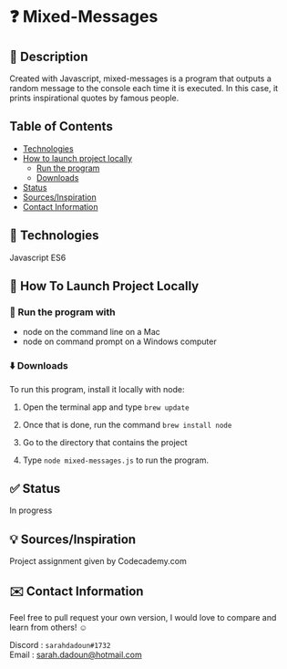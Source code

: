 # :question: Mixed-Messages

## :mag_right: Description

Created with Javascript, mixed-messages is a program that outputs a random message to the console each time it is executed. In this case, it prints inspirational quotes by famous people.

## Table of Contents

* [Technologies](#technologies)
* [How to launch project locally](#how-to-launch-project-locally)
  * [Run the program](#run-the-program)
  * [Downloads](#downloads)
* [Status](#status)
* [Sources/Inspiration](#sources/inspiration)
* [Contact Information](#contact-information)

## :wrench: Technologies

Javascript ES6

## :rocket: How To Launch Project Locally

### :running: Run the program with

* node on the command line on a Mac
* node on command prompt on a Windows computer

### :arrow_down: Downloads

To run this program, install it locally with node:  

1. Open the terminal app and type `brew update`

2. Once that is done, run the command `brew install node`

3. Go to the directory that contains the project

4. Type `node mixed-messages.js` to run the program.

## :white_check_mark: Status

In progress

## :bulb: Sources/Inspiration

Project assignment given by Codecademy.com

## :envelope: Contact Information

Feel free to pull request your own version, I would love to compare and learn from others! :relaxed:

Discord : `sarahdadoun#1732`  
Email : sarah.dadoun@hotmail.com
